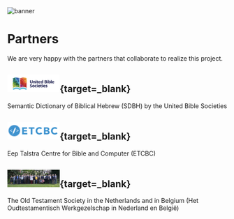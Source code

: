 <html><body><img id="banner" src="/sahd/images/banner.png" alt="banner" /></body></html>

# Partners

We are very happy with the partners that collaborate to realize this project.

## [<img src="../../images/logos/ubs.png" alt="SDBH" width="120" height="40">](https://semanticdictionary.org/){target=_blank}
Semantic Dictionary of Biblical Hebrew (SDBH) by the United Bible Societies
## [<img src="../../images/logos/etcbc.png" alt="ETCBC" width="120" height="40">](http://etcbc.nl/){target=_blank}
Eep Talstra Centre for Bible and Computer (ETCBC)
## [<img src="../../images/logos/ots.png" alt="OTS" width="120" height="40">](http://www.otw-site.eu/en/){target=_blank}
The Old Testament Society in the Netherlands and in Belgium (Het Oudtestamentisch Werkgezelschap in Nederland en België)